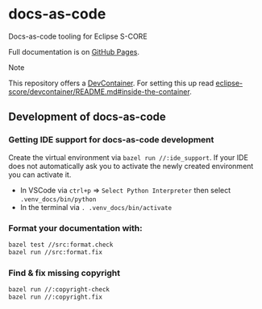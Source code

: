 # docs-as-code

Docs-as-code tooling for Eclipse S-CORE

Full documentation is on [GitHub Pages](https://eclipse-score.github.io/docs-as-code/).

> [!NOTE]
> This repository offers a [DevContainer](https://containers.dev/).
> For setting this up read [eclipse-score/devcontainer/README.md#inside-the-container](https://github.com/eclipse-score/devcontainer/blob/main/README.md#inside-the-container).

## Development of docs-as-code

### Getting IDE support for docs-as-code development

Create the virtual environment via `bazel run //:ide_support`.
If your IDE does not automatically ask you to activate the newly created environment you can activate it.

- In VSCode via `ctrl+p` => `Select Python Interpreter` then select `.venv_docs/bin/python`
- In the terminal via `. .venv_docs/bin/activate`

### Format your documentation with:

```bash
bazel test //src:format.check
bazel run //src:format.fix
```

### Find & fix missing copyright

```bash
bazel run //:copyright-check
bazel run //:copyright.fix
```
